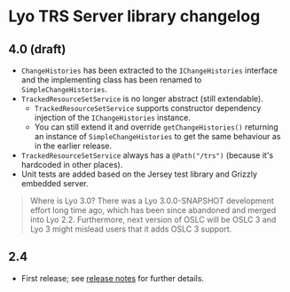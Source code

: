 # Lyo TRS Server library changelog

## 4.0 (draft)

- `ChangeHistories` has been extracted to the `IChangeHistories` interface and the implementing class has been renamed to `SimpleChangeHistories`.
- `TrackedResourceSetService` is no longer abstract (still extendable).
  - `TrackedResourceSetService` supports constructor dependency injection of the `IChangeHistories` instance.
  - You can still extend it and override `getChangeHistories()` returning an instance of `SimpleChangeHistories` to get the same behaviour as in the earlier release.
- `TrackedResourceSetService` always has a `@Path("/trs")` (because it's hardcoded in other places).
- Unit tests are added based on the Jersey test library and Grizzly embedded server.

> Where is Lyo 3.0? There was a Lyo 3.0.0-SNAPSHOT development effort long time ago, which has been since abandoned and merged into Lyo 2.2. Furthermore, next version of OSLC will be OSLC 3 and Lyo 3 might mislead users that it adds OSLC 3 support.

## 2.4

- First release; see [release notes](https://open-services.net/news/2018-eclipse-lyo-2.4.0/) for further details.
